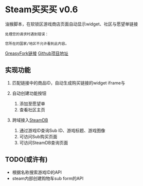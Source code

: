# Steam买买买 v0.6

油猴脚本，在软锁区游戏商店页面自动显示widget、社区与愿望单链接

    处理您的请求时遇到错误：

    您所在的国家/地区不允许看到此内容。

[GreasyFork链接](https://greasyfork.org/scripts/399015/)
[Github项目地址](https://github.com/YukkuriC/steam-anti-lock)

## 实现功能

1. 匹配链接中的商品ID，自动生成购买链接的widget iframe与

2. 自动创建功能按钮
   1. 添加至愿望单
   2. 查看社区主页

3. 跨域接入[SteamDB](https://steamdb.info/)
   1. 通过游戏ID查询Sub ID、游戏标题、游戏图像
   2. 可访问Sub购买页面
   3. 可访问SteamDB查询页面

## TODO(或许有)

* 根据名称搜索游戏ID的API
* steam内部创建购物车sub form的API